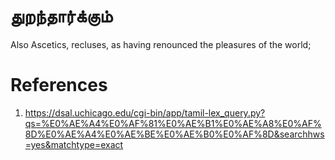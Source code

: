 # துறந்தார்க்கும்
Also Ascetics, recluses, as having renounced the pleasures of the world;

# References
1. https://dsal.uchicago.edu/cgi-bin/app/tamil-lex_query.py?qs=%E0%AE%A4%E0%AF%81%E0%AE%B1%E0%AE%A8%E0%AF%8D%E0%AE%A4%E0%AE%BE%E0%AE%B0%E0%AF%8D&searchhws=yes&matchtype=exact
